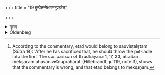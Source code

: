 +++
title = "19 हुत्वैतन्मेक्षणमनुप्रहरेत्"

+++

<details><summary>मूलम्</summary>

हुत्वैतन्मेक्षणमनुप्रहरेत् १९
</details>

<details><summary>Oldenberg</summary>

19. [^10]  After he has sacrificed, he should throw that pot-ladle (which he has used in the preceding ceremonies) into the fire.


[^10]:  According to the commentary, etad would belong to sauviṣṭakṛtam (Sūtra 18): 'After he has sacrificed that, he should throw the pot-ladle into the fire.' The comparison of Baudhāyana 1, 17, 23, atraitan mekṣaṇam āhavanīveऽnupraharati (Hillebrandt, p. 119, note 3), shows that the commentary is wrong, and that etad belongs to mekṣaṇam.
</details>
